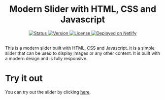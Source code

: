 <div align="center">
  <h1>Modern Slider with HTML, CSS and Javascript</h1>
</div>

<div align="center">
  <a href="/README.md">
    <img 
      src="https://img.shields.io/badge/Status-Complete-success.svg" 
      alt="Status" 
    />
  </a>
  <a href="/package.json">
    <img 
      src="https://img.shields.io/badge/Version-1.0.0-blue.svg" 
      alt="Version" 
    />
  </a>
  <a href="/LICENSE">
    <img 
      src="https://img.shields.io/badge/License-MIT-green.svg" 
      alt="License" 
    />
  </a>
  <a href="https://netlify.com/">
    <img
      src="https://img.shields.io/badge/netlify-Deployed-success.svg?style=flat&logo=netlify"
      alt="Deployed on Netlify"
    />
  </a>
</div>
<br />

This is a modern slider built with HTML, CSS and Javascript. It is a simple slider that can be used to display images or any other content. It is built with a modern design and is fully responsive.

# Try it out

You can try out the slider by clicking [here](https://ephemeral-zuccutto-49ec06.netlify.app/).